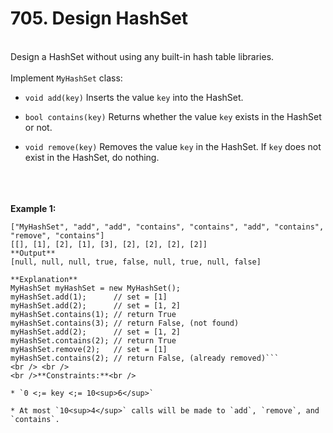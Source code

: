 # 705. Design HashSet

<br />Design a HashSet without using any built-in hash table libraries.<br />
<br />Implement `MyHashSet` class:<br />

* `void add(key)` Inserts the value `key` into the HashSet.

* `bool contains(key)` Returns whether the value `key` exists in the HashSet or not.

* `void remove(key)` Removes the value `key` in the HashSet. If `key` does not exist in the HashSet, do nothing.


<br /> <br />
<br />**Example 1:**<br />
```**Input**
["MyHashSet", "add", "add", "contains", "contains", "add", "contains", "remove", "contains"]
[[], [1], [2], [1], [3], [2], [2], [2], [2]]
**Output**
[null, null, null, true, false, null, true, null, false]

**Explanation**
MyHashSet myHashSet = new MyHashSet();
myHashSet.add(1);      // set = [1]
myHashSet.add(2);      // set = [1, 2]
myHashSet.contains(1); // return True
myHashSet.contains(3); // return False, (not found)
myHashSet.add(2);      // set = [1, 2]
myHashSet.contains(2); // return True
myHashSet.remove(2);   // set = [1]
myHashSet.contains(2); // return False, (already removed)```
<br /> <br />
<br />**Constraints:**<br />

* `0 <;= key <;= 10<sup>6</sup>`

* At most `10<sup>4</sup>` calls will be made to `add`, `remove`, and `contains`.
